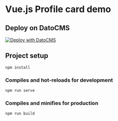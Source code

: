 # Vue.js Profile card demo

## Deploy on DatoCMS

[![Deploy with DatoCMS](https://dashboard.datocms.com/deploy/button.svg)](https://dashboard.datocms.com/deploy?repo=datocms/vuejs-demo)

## Project setup
```
npm install
```

### Compiles and hot-reloads for development
```
npm run serve
```

### Compiles and minifies for production
```
npm run build
```
